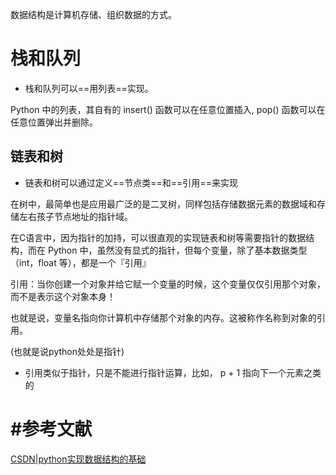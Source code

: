 数据结构是计算机存储、组织数据的方式。

# 栈和队列

- 栈和队列可以==用列表==实现。

Python 中的列表，其自有的 insert() 函数可以在任意位置插入, pop() 函数可以在任意位置弹出并删除。



## 链表和树

- 链表和树可以通过定义==节点类==和==引用==来实现

在树中，最简单也是应用最广泛的是二叉树，同样包括存储数据元素的数据域和存储左右孩子节点地址的指针域。



在C语言中，因为指针的加持，可以很直观的实现链表和树等需要指针的数据结构，而在 Python 中，虽然没有显式的指针，但每个变量，除了基本数据类型（int，float 等），都是一个『引用』

引用：当你创建一个对象并给它赋一个变量的时候，这个变量仅仅引用那个对象，而不是表示这个对象本身！

也就是说，变量名指向你计算机中存储那个对象的内存。这被称作名称到对象的引用。

(也就是说python处处是指针)

- 引用类似于指针，只是不能进行指针运算，比如， p + 1 指向下一个元素之类的











# #参考文献

[CSDN|python实现数据结构的基础](https://blog.csdn.net/songyunli1111/article/details/79341156)